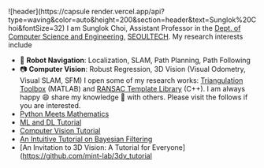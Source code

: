 ![header](https://capsule
render.vercel.app/api?type=waving&color=auto&height=200&section=header&text=Sunglok%20Choi&fontSize=32)
 I am Sunglok Choi, Assistant Professor in the [Dept. of Computer Science and 
Engineering](https://computer.seoultech.ac.kr/), [SEOULTECH](https://en.seoultech.ac.kr/).
 My research interests include
 * :car: **Robot Navigation**: Localization, SLAM, Path Planning, Path Following
 * :camera: **Computer Vision**: Robust Regression, 3D Vision (Visual Odometry, Visual SLAM, SFM)
 I open some of my research works: [Triangulation Toolbox](https://github.com/sunglok/TriangulationToolbox)
 (MATLAB) and [RANSAC Template Library](https://github.com/sunglok/rtl) (C++).
 I am always happy :smile: share my knowledge :blue_book: with others. Please visit the follows if you are
 interested.
 * [Python Meets Mathematics](https://github.com/mint-lab/python_meets_math)
 * [ML and DL Tutorial](https://github.com/mint-lab/dl_tutorial)
 * [Computer Vision Tutorial](https://github.com/mint-lab/cv_tutorial)
 * [An Intuitive Tutorial on Bayesian Filtering](https://github.com/mint-lab/filtering_tutorial)
 * [An Invitation to 3D Vision: A Tutorial for Everyone](https://github.com/mint-lab/3dv_tutorial
